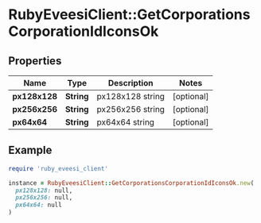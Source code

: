 # RubyEveesiClient::GetCorporationsCorporationIdIconsOk

## Properties

| Name | Type | Description | Notes |
| ---- | ---- | ----------- | ----- |
| **px128x128** | **String** | px128x128 string | [optional] |
| **px256x256** | **String** | px256x256 string | [optional] |
| **px64x64** | **String** | px64x64 string | [optional] |

## Example

```ruby
require 'ruby_eveesi_client'

instance = RubyEveesiClient::GetCorporationsCorporationIdIconsOk.new(
  px128x128: null,
  px256x256: null,
  px64x64: null
)
```

